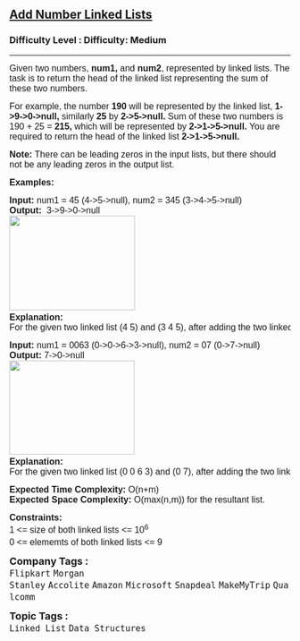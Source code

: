 <h2><a href="https://www.geeksforgeeks.org/problems/add-two-numbers-represented-by-linked-lists/1?itm_source=geeksforgeeks&itm_medium=article&itm_campaign=practice_card">Add Number Linked Lists</a></h2><h3>Difficulty Level : Difficulty: Medium</h3><hr><div class="problems_problem_content__Xm_eO"><p><span style="font-size: 12pt; font-family: arial, helvetica, sans-serif;">Given two numbers, <strong>num1,</strong> and <strong>num2</strong>, represented by linked lists. The task is to return the head of the linked list representing the sum of these two numbers. </span></p>
<p><span style="font-size: 12pt; font-family: arial, helvetica, sans-serif;">For example, the number <strong>190</strong> will be represented by the linked list, <strong>1-&gt;9-&gt;0-&gt;null, </strong>similarly <strong>25 </strong>by <strong>2-&gt;5-&gt;null. </strong>Sum of these two numbers is<strong> </strong>190 + 25 =<strong> 215, </strong>which will be represented by<strong> 2-&gt;1-&gt;5-&gt;null. </strong>You are required to return the head of the linked list<strong> 2-&gt;1-&gt;5-&gt;null.</strong></span></p>
<p><span style="font-size: 12pt; font-family: arial, helvetica, sans-serif;"><strong>Note: </strong>There can be leading zeros in the input lists, but there should not be any leading zeros in the output list.</span></p>
<p><span style="font-size: 12pt; font-family: arial, helvetica, sans-serif;"><strong>Examples:</strong></span></p>
<pre><span style="font-size: 12pt; font-family: arial, helvetica, sans-serif;"><strong>Input: </strong>num1 = 45 (4-&gt;5-&gt;null), num2 = 345 (3-&gt;4-&gt;5-&gt;null)<br><strong>Output:  </strong>3-&gt;9-&gt;0-&gt;null&nbsp; <strong><br></strong><img src="https://media.geeksforgeeks.org/img-practice/prod/addEditProblem/700043/Web/Other/blobid1_1721847725.png" width="225" height="169"> <strong>
Explanation: <br></strong>For the given two linked list (4 5) and (3 4 5), after adding the two linked list resultant linked list will be (3 9 0).</span></pre>
<pre><span style="font-size: 12pt; font-family: arial, helvetica, sans-serif;"><strong>Input: </strong>num1 = 0063 (0-&gt;0-&gt;6-&gt;3-&gt;null), num2 = 07 (0-&gt;7-&gt;null)<br><strong>Output: </strong>7-&gt;0-&gt;null<br><img src="https://media.geeksforgeeks.org/img-practice/prod/addEditProblem/700043/Web/Other/blobid2_1721847773.png" width="224" height="168"> 
<strong>Explanation: <br></strong>For the given two linked list (0 0 6 3) and (0 7), after adding the two linked list resultant linked list will be (7 0).</span></pre>
<p><span style="font-size: 12pt; font-family: arial, helvetica, sans-serif;"><strong>Expected Time Complexity:&nbsp;</strong>O(n+m)<br><strong>Expected Space&nbsp;</strong><strong>Complexity</strong><strong>: </strong>O(max(n,m)) for the resultant list.</span></p>
<p><span style="font-size: 12pt; font-family: arial, helvetica, sans-serif;"><strong>Constraints:</strong></span><br><span style="font-size: 12pt; font-family: arial, helvetica, sans-serif;">1 &lt;= size of both linked lists &lt;= 10<sup>6</sup><sup><br></sup>0 &lt;= elememts of both linked lists &lt;= 9<sup><br></sup></span></p></div><p><span style=font-size:18px><strong>Company Tags : </strong><br><code>Flipkart</code>&nbsp;<code>Morgan Stanley</code>&nbsp;<code>Accolite</code>&nbsp;<code>Amazon</code>&nbsp;<code>Microsoft</code>&nbsp;<code>Snapdeal</code>&nbsp;<code>MakeMyTrip</code>&nbsp;<code>Qualcomm</code>&nbsp;<br><p><span style=font-size:18px><strong>Topic Tags : </strong><br><code>Linked List</code>&nbsp;<code>Data Structures</code>&nbsp;